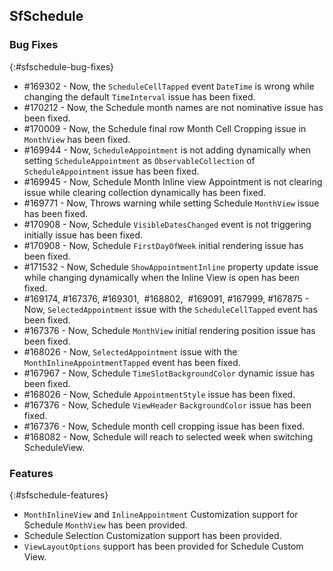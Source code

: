 ## SfSchedule

### Bug Fixes
{:#sfschedule-bug-fixes}

* \#169302  -  Now, the `ScheduleCellTapped` event `DateTime` is wrong while changing the default `TimeInterval` issue has been fixed.
* \#170212  -  Now, the Schedule month names are not nominative issue has been fixed.
* \#170009  -  Now, the Schedule final row Month Cell Cropping issue in `MonthView` has been fixed.
* \#169944  -  Now, `ScheduleAppointment` is not adding dynamically when setting `ScheduleAppointment` as `ObservableCollection` of `ScheduleAppointment` issue has been fixed.
* \#169945  -  Now, Schedule Month Inline view Appointment is not clearing issue while clearing collection dynamically has been fixed.
* \#169771  -  Now, Throws warning while setting Schedule `MonthView` issue has been fixed.
* \#170908  -  Now, Schedule `VisibleDatesChanged` event is not triggering initially issue has been fixed.
* \#170908  -  Now, Schedule `FirstDayOfWeek` initial rendering issue has been fixed.
* \#171532  -  Now, Schedule `ShowAppointmentInline` property update issue while changing dynamically when the Inline View is open has been fixed.
* \#169174, \#167376, \#169301,  \#168802,  \#169091, \#167999, \#167875 - Now, `SelectedAppointment` issue with the `ScheduleCellTapped` event has been fixed.
* \#167376  -  Now, Schedule `MonthView` initial rendering position issue has been fixed.
* \#168026  -  Now, `SelectedAppointment` issue with the `MonthInlineAppointmentTapped` event has been fixed.
* \#167967  -  Now, Schedule `TimeSlotBackgroundColor` dynamic issue has been fixed.
* \#168026  -  Now, Schedule `AppointmentStyle` issue has been fixed.
* \#167376  -  Now, Schedule `ViewHeader` `BackgroundColor` issue has been fixed.
* \#167376  -  Now, Schedule month cell cropping issue has been fixed.
* \#168082  -  Now, Schedule will reach to selected week when switching ScheduleView.

### Features
{:#sfschedule-features} 

* `MonthInlineView` and `InlineAppointment` Customization support for Schedule `MonthView` has been provided.
* Schedule Selection Customization support has been provided. 
* `ViewLayoutOptions` support has been provided for Schedule Custom View. 





